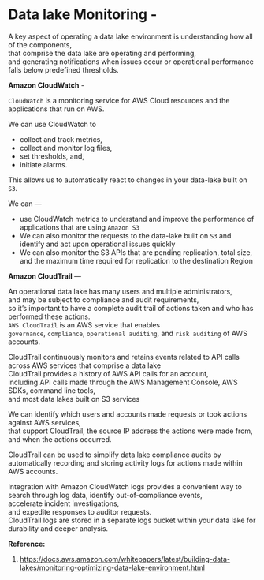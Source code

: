 # Data lake Monitoring - 

A key aspect of operating a data lake environment is understanding how all of the components,  
that comprise the data lake are operating and performing,  
and generating notifications when issues occur or operational performance falls below predefined thresholds.  

**Amazon CloudWatch** -  

`CloudWatch` is a monitoring service for AWS Cloud resources and the applications that run on AWS.  

We can use CloudWatch to 
- collect and track metrics, 
- collect and monitor log files, 
- set thresholds, and, 
- initiate alarms. 

This allows us to automatically react to changes in your data-lake built on `S3`.  

We can —   
- use CloudWatch metrics to understand and improve the performance of applications that are using `Amazon S3`  
- We can also monitor the requests to the data-lake built on `S3` and identify and act upon operational issues quickly  
- We can also monitor the S3 APIs that are pending replication, total size,  
and the maximum time required for replication to the destination Region  



**Amazon CloudTrail** —  

An operational data lake has many users and multiple administrators,  
and may be subject to compliance and audit requirements,  
so it’s important to have a complete audit trail of actions taken and who has performed these actions.  
`AWS CloudTrail` is an AWS service that enables  
`governance`, `compliance`, `operational auditing`, and `risk auditing` of AWS accounts.  

CloudTrail continuously monitors and retains events related to API calls across AWS services that comprise a data lake  
CloudTrail provides a history of AWS API calls for an account,  
including API calls made through the AWS Management Console, AWS SDKs, command line tools,  
and most data lakes built on S3 services  

We can identify which users and accounts made requests or took actions against AWS services,  
that support CloudTrail, the source IP address the actions were made from, and when the actions occurred.  

CloudTrail can be used to simplify data lake compliance audits by automatically recording and storing activity logs for actions made within AWS accounts.

Integration with Amazon CloudWatch logs provides a convenient way to  
search through log data, identify out-of-compliance events,  
accelerate incident investigations,  
and expedite responses to auditor requests.  
CloudTrail logs are stored in a separate logs bucket within your data lake for durability and deeper analysis.  

**Reference:**  
1. https://docs.aws.amazon.com/whitepapers/latest/building-data-lakes/monitoring-optimizing-data-lake-environment.html


